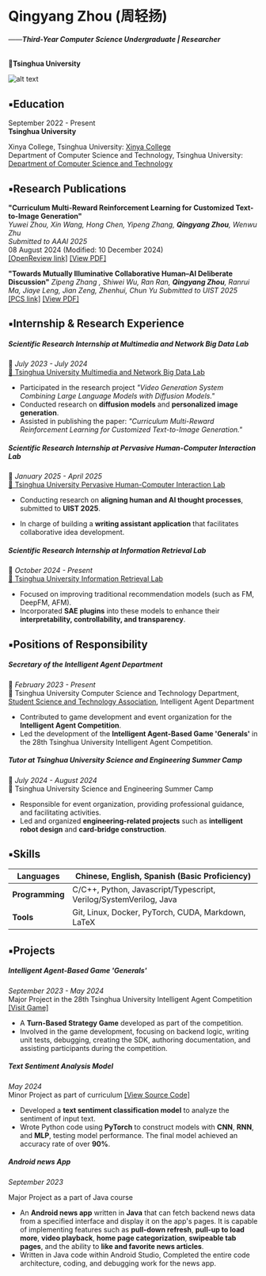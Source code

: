 # Qingyang Zhou (周轻扬)
###### ——**Third-Year Computer Science Undergraduate | Researcher**

**📍Tsinghua University**  
<!-- **Research Interests:** AI, 3D Vision&Reconstruction, Computer Graphics, Computer Vision, LLM, ML Security   -->
![alt text](pic2.jpg)
<!-- [Download CV](CV_zqy.pdf) -->

## **▪️Education**  

September 2022 - Present  
**Tsinghua University**

Xinya College, Tsinghua University: [Xinya College](https://www.xyc.tsinghua.edu.cn/en/)  
Department of Computer Science and Technology, Tsinghua University: [Department of Computer Science and Technology](https://www.cs.tsinghua.edu.cn/csen/)  



## **▪️Research Publications**

**"Curriculum Multi-Reward Reinforcement Learning for Customized Text-to-Image Generation"**  
*Yuwei Zhou, Xin Wang, Hong Chen, Yipeng Zhang, **Qingyang Zhou**, Wenwu Zhu*  
*Submitted to AAAI 2025*  
08 August 2024 (Modified: 10 December 2024)  
[[OpenReview link]](https://openreview.net/pdf?id=kiGUqX6Gct)
[[View PDF]](Curriculum_Multi_Reward.pdf)

**"Towards Mutually Illuminative Collaborative Human–AI Deliberate Discussion"**
*Zipeng Zhang , Shiwei Wu, Ran Ran, **Qingyang Zhou**, Ranrui Ma, Jiaye Leng, Jian Zeng, Zhenhui, Chun Yu*
*Submitted to UIST 2025*  
[[PCS link]](https://new.precisionconference.com/uist25a/coauthor/subs/1831)
[[View PDF]](Towards_Mutually_Illuminative_Collaborative_Human–AI_Deliberate_Discussion.pdf)

## **▪️Internship & Research Experience**


##### **Scientific Research Internship at Multimedia and Network Big Data Lab** 

📅 *July 2023 - July 2024*  
[📍 Tsinghua University Multimedia and Network Big Data Lab](https://mn.cs.tsinghua.edu.cn/index/index.html)  

- Participated in the research project *"Video Generation System Combining Large Language Models with Diffusion Models."*  
- Conducted research on **diffusion models** and **personalized image generation**.  
- Assisted in publishing the paper: *"Curriculum Multi-Reward Reinforcement Learning for Customized Text-to-Image Generation."*


##### **Scientific Research Internship at Pervasive Human-Computer Interaction Lab**  

📅 *January 2025 - April 2025*  
[📍 Tsinghua University Pervasive Human-Computer Interaction Lab](https://pi.cs.tsinghua.edu.cn/)  

  - Conducting research on **aligning human and AI thought processes**, submitted to **UIST 2025**.

  - In charge of building a **writing assistant application** that facilitates collaborative idea development.


##### **Scientific Research Internship at Information Retrieval Lab** 

📅 *October 2024 - Present*  
[📍 Tsinghua University Information Retrieval Lab](http://www.thuir.cn/)  

  - Focused on improving traditional recommendation models (such as FM, DeepFM, AFM).  
  - Incorporated **SAE plugins** into these models to enhance their **interpretability, controllability, and transparency**.




## **▪️Positions of Responsibility**

##### **Secretary of the Intelligent Agent Department**  
📅 *February 2023 - Present*  
📍 Tsinghua University Computer Science and Technology Department, [ Student Science and Technology Association](https://net9.org/home/), Intelligent Agent Department

- Contributed to game development and event organization for the **Intelligent Agent Competition**.  
- Led the development of the **Intelligent Agent-Based Game 'Generals'** in the 28th Tsinghua University Intelligent Agent Competition.


##### **Tutor at Tsinghua University Science and Engineering Summer Camp**  

📅 *July 2024 - August 2024*  
📍 Tsinghua University Science and Engineering Summer Camp  

- Responsible for event organization, providing professional guidance, and facilitating activities.  
- Led and organized **engineering-related projects** such as **intelligent robot design** and **card-bridge construction**.






## ▪️**Skills**

| **Languages**        | Chinese, English, Spanish (Basic Proficiency) |  
|----------------------|----------------------------------------------|  
| **Programming**       | C/C++, Python, Javascript/Typescript, Verilog/SystemVerilog, Java |  
| **Tools**             | Git, Linux, Docker, PyTorch, CUDA, Markdown, LaTeX |  




## ▪️**Projects**

##### **Intelligent Agent-Based Game 'Generals'**  

*September 2023 - May 2024*  
Major Project in the 28th Tsinghua University Intelligent Agent Competition  
[[Visit Game]](https://www.saiblo.net/game/35)  

- A **Turn-Based Strategy Game** developed as part of the competition.  
- Involved in the game development, focusing on backend logic, writing unit tests, debugging, creating the SDK, authoring documentation, and assisting participants during the competition.


##### **Text Sentiment Analysis Model**  


*May 2024*  
Minor Project as part of curriculum 
[[View Source Code]](https://github.com/Esperarr/SentimentAnalysis) 

- Developed a **text sentiment classification model** to analyze the sentiment of input text.  
- Wrote Python code using **PyTorch** to construct models with **CNN**, **RNN**, and **MLP**, testing model performance. The final model achieved an accuracy rate of over **90%**.

##### **Android news App**


*September 2023*

Major Project as a part of Java course

- An **Android news app** written in **Java** that can fetch backend news data from a specified interface and display it on the app's pages. It is capable of implementing features such as **pull-down refresh**, **pull-up to load more**, **video playback**, **home page categorization**, **swipeable tab pages**, and the ability to **like and favorite news articles**.
- Written in Java code within Android Studio, Completed the entire code architecture, coding, and debugging work for the news app. 
